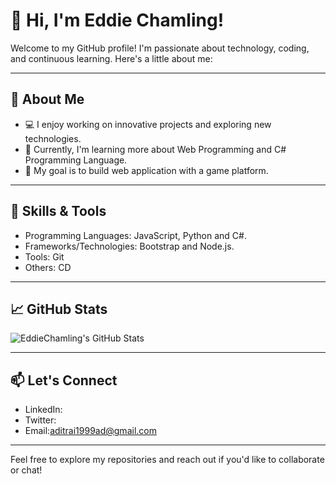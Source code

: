 # 👋 Hi, I'm Eddie Chamling!

Welcome to my GitHub profile! I'm passionate about technology, coding, and continuous learning. Here's a little about me:

---

## 🌟 About Me
- 💻 I enjoy working on innovative projects and exploring new technologies.
- 🌱 Currently, I'm learning more about Web Programming and C# Programming Language.
- 🎯 My goal is to build web application with a game platform.

---

## 🔧 Skills & Tools
- Programming Languages: JavaScript, Python and C#.
- Frameworks/Technologies: Bootstrap and Node.js.
- Tools: Git
- Others: CD

---

## 📈 GitHub Stats
![EddieChamling's GitHub Stats](https://github-readme-stats.vercel.app/api?username=EddieChamling&show_icons=true&theme=radical)

---

## 📫 Let's Connect
- LinkedIn:
- Twitter: 
- Email:aditrai1999ad@gmail.com

---

Feel free to explore my repositories and reach out if you'd like to collaborate or chat!

